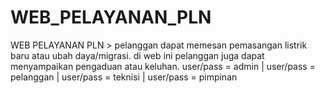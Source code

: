 # WEB_PELAYANAN_PLN
WEB PELAYANAN PLN > pelanggan dapat memesan pemasangan listrik baru atau ubah daya/migrasi. di web ini pelanggan juga dapat menyampaikan pengaduan atau keluhan. user/pass = admin | user/pass = pelanggan | user/pass = teknisi | user/pass = pimpinan
